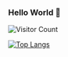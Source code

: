 ### Hello World 👋

![Visitor Count](https://profile-counter.glitch.me/cosineAlh/count.svg)


[![Top Langs](https://github-readme-stats.vercel.app/api/top-langs/?username=cosineAlh)](https://github.com/cosineAlh/github-readme-stats)

